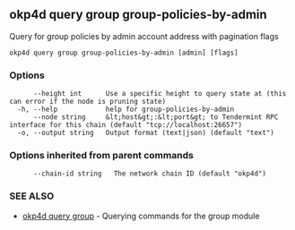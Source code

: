 ## okp4d query group group-policies-by-admin

Query for group policies by admin account address with pagination flags

```
okp4d query group group-policies-by-admin [admin] [flags]
```

### Options

```
      --height int      Use a specific height to query state at (this can error if the node is pruning state)
  -h, --help            help for group-policies-by-admin
      --node string     &lt;host&gt;:&lt;port&gt; to Tendermint RPC interface for this chain (default "tcp://localhost:26657")
  -o, --output string   Output format (text|json) (default "text")
```

### Options inherited from parent commands

```
      --chain-id string   The network chain ID (default "okp4d")
```

### SEE ALSO

* [okp4d query group](okp4d_query_group.md)	 - Querying commands for the group module
